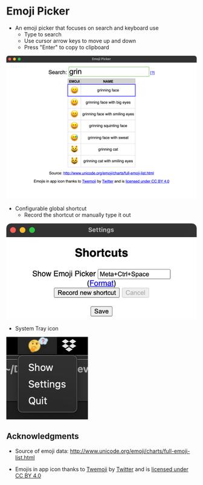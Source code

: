 # Emoji Picker

- An emoji picker that focuses on search and keyboard use
   - Type to search
   - Use cursor arrow keys to move up and down
   - Press "Enter" to copy to clipboard

![](./screenshots/search.png)

- Configurable global shortcut
   - Record the shortcut or manually type it out

![](./screenshots/settings.png)


- System Tray icon

![](./screenshots/system-tray.png)


## Acknowledgments

- Source of emoji data: http://www.unicode.org/emoji/charts/full-emoji-list.html

- Emojis in app icon thanks to [Twemoji](https://github.com/twitter/twemoji/) by [Twitter](https://twitter.com) and is [licensed under CC BY 4.0](https://creativecommons.org/licenses/by/4.0/)
